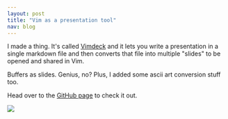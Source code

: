 ```yaml
---
layout: post
title: "Vim as a presentation tool"
nav: blog
---
```


I made a thing. It's called [Vimdeck](https://raw.github.com/tybenz/vimdeck/master/img/demo3.png)
and it lets you write a presentation
in a single markdown file and then converts that file into multiple "slides"
to be opened and shared in Vim.

Buffers as slides. Genius, no? Plus, I added some ascii art conversion stuff too.

Head over to the [GitHub page](http://github.com/tybenz/vimdeck) to check it out.

![](https://raw.github.com/tybenz/vimdeck/master/img/demo3.png)
